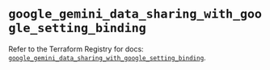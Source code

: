 # `google_gemini_data_sharing_with_google_setting_binding`

Refer to the Terraform Registry for docs: [`google_gemini_data_sharing_with_google_setting_binding`](https://registry.terraform.io/providers/hashicorp/google-beta/6.34.0/docs/resources/google_gemini_data_sharing_with_google_setting_binding).
